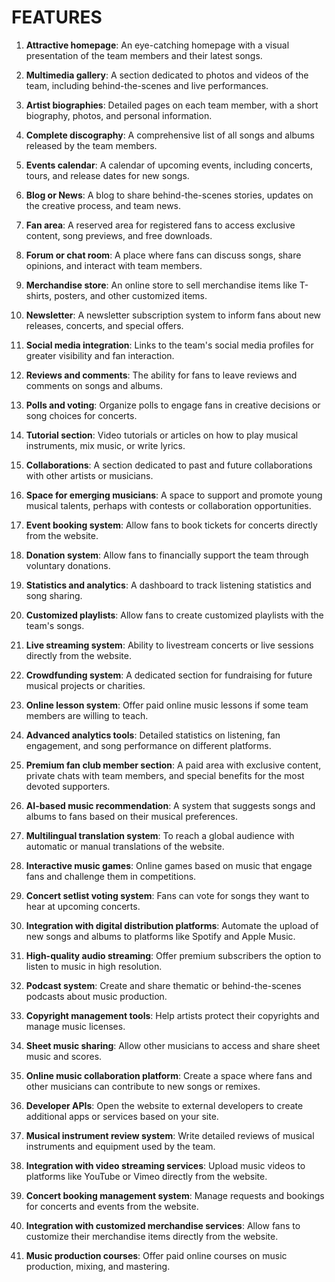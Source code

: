 # FEATURES

1. **Attractive homepage**: An eye-catching homepage with a visual presentation of the team members and their latest songs.

2. **Multimedia gallery**: A section dedicated to photos and videos of the team, including behind-the-scenes and live performances.

3. **Artist biographies**: Detailed pages on each team member, with a short biography, photos, and personal information.

4. **Complete discography**: A comprehensive list of all songs and albums released by the team members.

5. **Events calendar**: A calendar of upcoming events, including concerts, tours, and release dates for new songs.

6. **Blog or News**: A blog to share behind-the-scenes stories, updates on the creative process, and team news.

7. **Fan area**: A reserved area for registered fans to access exclusive content, song previews, and free downloads.

8. **Forum or chat room**: A place where fans can discuss songs, share opinions, and interact with team members.

9. **Merchandise store**: An online store to sell merchandise items like T-shirts, posters, and other customized items.

10. **Newsletter**: A newsletter subscription system to inform fans about new releases, concerts, and special offers.

11. **Social media integration**: Links to the team's social media profiles for greater visibility and fan interaction.

12. **Reviews and comments**: The ability for fans to leave reviews and comments on songs and albums.

13. **Polls and voting**: Organize polls to engage fans in creative decisions or song choices for concerts.

14. **Tutorial section**: Video tutorials or articles on how to play musical instruments, mix music, or write lyrics.

15. **Collaborations**: A section dedicated to past and future collaborations with other artists or musicians.

16. **Space for emerging musicians**: A space to support and promote young musical talents, perhaps with contests or collaboration opportunities.

17. **Event booking system**: Allow fans to book tickets for concerts directly from the website.

18. **Donation system**: Allow fans to financially support the team through voluntary donations.

19. **Statistics and analytics**: A dashboard to track listening statistics and song sharing.

20. **Customized playlists**: Allow fans to create customized playlists with the team's songs.

21. **Live streaming system**: Ability to livestream concerts or live sessions directly from the website.

22. **Crowdfunding system**: A dedicated section for fundraising for future musical projects or charities.

23. **Online lesson system**: Offer paid online music lessons if some team members are willing to teach.

24. **Advanced analytics tools**: Detailed statistics on listening, fan engagement, and song performance on different platforms.

25. **Premium fan club member section**: A paid area with exclusive content, private chats with team members, and special benefits for the most devoted supporters.

26. **AI-based music recommendation**: A system that suggests songs and albums to fans based on their musical preferences.

27. **Multilingual translation system**: To reach a global audience with automatic or manual translations of the website.

28. **Interactive music games**: Online games based on music that engage fans and challenge them in competitions.

29. **Concert setlist voting system**: Fans can vote for songs they want to hear at upcoming concerts.

30. **Integration with digital distribution platforms**: Automate the upload of new songs and albums to platforms like Spotify and Apple Music.

31. **High-quality audio streaming**: Offer premium subscribers the option to listen to music in high resolution.

32. **Podcast system**: Create and share thematic or behind-the-scenes podcasts about music production.

33. **Copyright management tools**: Help artists protect their copyrights and manage music licenses.

34. **Sheet music sharing**: Allow other musicians to access and share sheet music and scores.

35. **Online music collaboration platform**: Create a space where fans and other musicians can contribute to new songs or remixes.

36. **Developer APIs**: Open the website to external developers to create additional apps or services based on your site.

37. **Musical instrument review system**: Write detailed reviews of musical instruments and equipment used by the team.

38. **Integration with video streaming services**: Upload music videos to platforms like YouTube or Vimeo directly from the website.

39. **Concert booking management system**: Manage requests and bookings for concerts and events from the website.

40. **Integration with customized merchandise services**: Allow fans to customize their merchandise items directly from the website.

41. **Music production courses**: Offer paid online courses on music production, mixing, and mastering.

